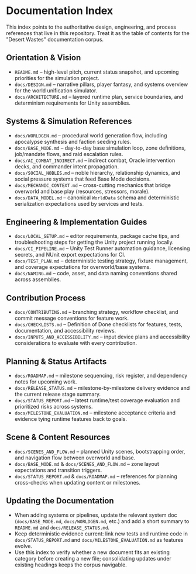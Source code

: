 # Documentation Index

This index points to the authoritative design, engineering, and process references that live in this repository. Treat it as the table of contents for the "Desert Wastes" documentation corpus.

## Orientation & Vision
- `README.md` – high-level pitch, current status snapshot, and upcoming priorities for the simulation project.
- `docs/DESIGN.md` – narrative pillars, player fantasy, and systems overview for the world unification simulator.
- `docs/ARCHITECTURE.md` – layered runtime plan, service boundaries, and determinism requirements for Unity assemblies.

## Systems & Simulation References
- `docs/WORLDGEN.md` – procedural world generation flow, including apocalypse synthesis and faction seeding rules.
- `docs/BASE_MODE.md` – day-to-day base simulation loop, zone definitions, job/mandate flows, and raid escalation rules.
- `docs/AI_COMBAT_INDIRECT.md` – indirect combat, Oracle intervention decks, and commander intent propagation.
- `docs/SOCIAL_NOBLES.md` – noble hierarchy, relationship dynamics, and social pressure systems that feed Base Mode decisions.
- `docs/MECHANIC_CONTEXT.md` – cross-cutting mechanics that bridge overworld and base play (resources, stressors, morale).
- `docs/DATA_MODEL.md` – canonical `WorldData` schema and deterministic serialization expectations used by services and tests.

## Engineering & Implementation Guides
- `docs/LOCAL_SETUP.md` – editor requirements, package cache tips, and troubleshooting steps for getting the Unity project running locally.
- `docs/CI_PIPELINE.md` – Unity Test Runner automation guidance, licensing secrets, and NUnit export expectations for CI.
- `docs/TEST_PLAN.md` – deterministic testing strategy, fixture management, and coverage expectations for overworld/base systems.
- `docs/NAMING.md` – code, asset, and data naming conventions shared across assemblies.

## Contribution Process
- `docs/CONTRIBUTING.md` – branching strategy, workflow checklist, and commit message conventions for feature work.
- `docs/CHECKLISTS.md` – Definition of Done checklists for features, tests, documentation, and accessibility reviews.
- `docs/INPUTS_AND_ACCESSIBILITY.md` – input device plans and accessibility considerations to evaluate with every contribution.

## Planning & Status Artifacts
- `docs/ROADMAP.md` – milestone sequencing, risk register, and dependency notes for upcoming work.
- `docs/RELEASE_STATUS.md` – milestone-by-milestone delivery evidence and the current release stage summary.
- `docs/STATUS_REPORT.md` – latest runtime/test coverage evaluation and prioritized risks across systems.
- `docs/MILESTONE_EVALUATION.md` – milestone acceptance criteria and evidence tying runtime features back to goals.

## Scene & Content Resources
- `docs/SCENES_AND_FLOW.md` – planned Unity scenes, bootstrapping order, and navigation flow between overworld and base.
- `docs/BASE_MODE.md` & `docs/SCENES_AND_FLOW.md` – zone layout expectations and transition triggers.
- `docs/STATUS_REPORT.md` & `docs/ROADMAP.md` – references for planning cross-checks when updating content or milestones.

## Updating the Documentation
- When adding systems or pipelines, update the relevant system doc (`docs/BASE_MODE.md`, `docs/WORLDGEN.md`, etc.) and add a short summary to `README.md` and `docs/RELEASE_STATUS.md`.
- Keep deterministic evidence current: link new tests and runtime code in `docs/STATUS_REPORT.md` and `docs/MILESTONE_EVALUATION.md` as features evolve.
- Use this index to verify whether a new document fits an existing category before creating a new file; consolidating updates under existing headings keeps the corpus navigable.
